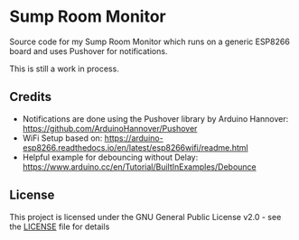 # Sump Room Monitor

Source code for my Sump Room Monitor which runs on a generic ESP8266 board and uses Pushover for notifications.

This is still a work in process.

## Credits

- Notifications are done using the Pushover library by Arduino Hannover: https://github.com/ArduinoHannover/Pushover
- WiFi Setup based on: https://arduino-esp8266.readthedocs.io/en/latest/esp8266wifi/readme.html
- Helpful example for debouncing without Delay: https://www.arduino.cc/en/Tutorial/BuiltInExamples/Debounce

## License

This project is licensed under the GNU General Public License v2.0 - see the [LICENSE](LICENSE) file for details